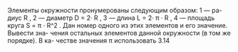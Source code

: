  Элементы окружности пронумерованы следующим образом: 1 — ра-
 диус R , 2 — диаметр D = 2· R , 3 — длина L = 2· π · R , 4 — площадь круга
 S = π · R^2 . Дан номер одного из этих элементов и его значение. Вывести зна-
 чения остальных элементов данной окружности (в том же порядке). В ка-
 честве значения π использовать 3.14
